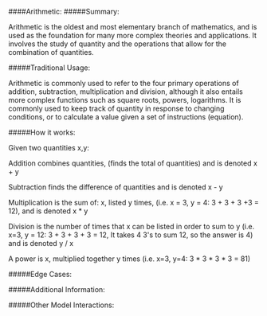 ####Arithmetic:
#####Summary:

Arithmetic is the oldest and most elementary branch of mathematics, and is used as the foundation for many more complex theories and applications. It involves the study of quantity and the operations that allow for the combination of quantities. 

#####Traditional Usage:

Arithmetic is commonly used to refer to the four primary operations of addition, subtraction, multiplication and division, although it also entails more complex functions such as square roots, powers, logarithms. It is commonly used to keep track of quantity in response to changing conditions, or to calculate a value given a set of instructions (equation). 

#####How it works:

Given two quantities x,y:

Addition combines quantities, (finds the total of quantities) and is denoted x + y  

Subtraction finds the difference of quantities and is denoted x - y

Multiplication is the sum of: x, listed y times, (i.e. x = 3, y = 4: 3 + 3 + 3 +3 = 12), and is denoted x * y

Division is the number of times that x can be listed in order to sum to y (i.e. x=3, y = 12: 3 + 3 + 3 + 3 = 12, It takes 4 3's to sum 12, so the answer is 4) and is denoted y / x

A power is x, multiplied together y times (i.e. x=3, y=4: 3 * 3 * 3 * 3 = 81)

#####Edge Cases:

#####Additional Information:

#####Other Model Interactions:




